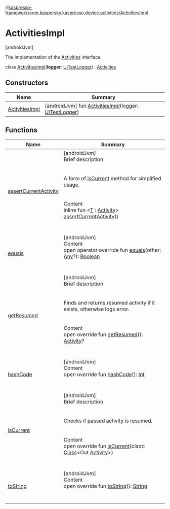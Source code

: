 //[kaspresso-framework](../../index.md)/[com.kaspersky.kaspresso.device.activities](../index.md)/[ActivitiesImpl](index.md)



# ActivitiesImpl  
 [androidJvm] 

The implementation of the [Activities](../-activities/index.md) interface.

class [ActivitiesImpl](index.md)(**logger**: [UiTestLogger](../../com.kaspersky.kaspresso.logger/-ui-test-logger/index.md)) : [Activities](../-activities/index.md)   


## Constructors  
  
|  Name|  Summary| 
|---|---|
| [ActivitiesImpl](-activities-impl.md)|  [androidJvm] fun [ActivitiesImpl](-activities-impl.md)(logger: [UiTestLogger](../../com.kaspersky.kaspresso.logger/-ui-test-logger/index.md))   <br>


## Functions  
  
|  Name|  Summary| 
|---|---|
| [assertCurrentActivity](assert-current-activity.md)| [androidJvm]  <br>Brief description  <br><br><br>A form of [isCurrent](is-current.md) method for simplified usage.<br><br>  <br>Content  <br>inline fun <[T](assert-current-activity.md) : [Activity](https://developer.android.com/reference/kotlin/android/app/Activity.html)> [assertCurrentActivity](assert-current-activity.md)()  <br><br><br>
| [equals](https://kotlinlang.org/api/latest/jvm/stdlib/kotlin/-any/equals.html)| [androidJvm]  <br>Content  <br>open operator override fun [equals](https://kotlinlang.org/api/latest/jvm/stdlib/kotlin/-any/equals.html)(other: [Any](https://kotlinlang.org/api/latest/jvm/stdlib/kotlin/-any/index.html)?): [Boolean](https://kotlinlang.org/api/latest/jvm/stdlib/kotlin/-boolean/index.html)  <br><br><br>
| [getResumed](get-resumed.md)| [androidJvm]  <br>Brief description  <br><br><br>Finds and returns resumed activity if it exists, otherwise logs error.<br><br>  <br>Content  <br>open override fun [getResumed](get-resumed.md)(): [Activity](https://developer.android.com/reference/kotlin/android/app/Activity.html)?  <br><br><br>
| [hashCode](https://kotlinlang.org/api/latest/jvm/stdlib/kotlin/-any/hash-code.html)| [androidJvm]  <br>Content  <br>open override fun [hashCode](https://kotlinlang.org/api/latest/jvm/stdlib/kotlin/-any/hash-code.html)(): [Int](https://kotlinlang.org/api/latest/jvm/stdlib/kotlin/-int/index.html)  <br><br><br>
| [isCurrent](is-current.md)| [androidJvm]  <br>Brief description  <br><br><br>Checks if passed activity is resumed.<br><br>  <br>Content  <br>open override fun [isCurrent](is-current.md)(clazz: [Class](https://developer.android.com/reference/kotlin/java/lang/Class.html)<Out [Activity](https://developer.android.com/reference/kotlin/android/app/Activity.html)>)  <br><br><br>
| [toString](https://kotlinlang.org/api/latest/jvm/stdlib/kotlin/-any/to-string.html)| [androidJvm]  <br>Content  <br>open override fun [toString](https://kotlinlang.org/api/latest/jvm/stdlib/kotlin/-any/to-string.html)(): [String](https://kotlinlang.org/api/latest/jvm/stdlib/kotlin/-string/index.html)  <br><br><br>

